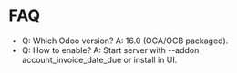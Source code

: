 # FAQ

- Q: Which Odoo version? A: 16.0 (OCA/OCB packaged).
- Q: How to enable? A: Start server with --addon account_invoice_date_due or install in UI.
